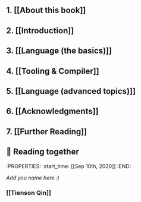 ## 1. [[About this book]]
## 2. [[Introduction]]
## 3. [[Language (the basics)]]
## 4. [[Tooling & Compiler]]
## 5. [[Language (advanced topics)]]
## 6. [[Acknowledgments]]
## 7. [[Further Reading]]
## 📖 **Reading together**
:PROPERTIES:
:start_time: [[Sep 10th, 2020]]
:END:

_Add you name here :)_
### [[Tienson Qin]]
